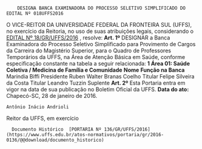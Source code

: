         DESIGNA BANCA EXAMINADORA DO PROCESSO SELETIVO SIMPLIFICADO DO EDITAL Nº 018UFFS2016  

 O VICE-REITOR DA UNIVERSIDADE FEDERAL DA FRONTEIRA SUL (UFFS), no exercício da Reitoria, no uso de suas atribuições legais, considerando o [EDITAL Nº 18/GR/UFFS/2016](https://www.uffs.edu.br/atos-normativos/edital/gr/2016-0018)  , resolve:   **Art. 1º** DESIGNAR a Banca Examinadora do Processo Seletivo Simplificado para Provimento de Cargos da Carreira do Magistério Superior, para o Quadro de Professores Temporários da UFFS, na Área de Atenção Básica em Saúde, conforme especificação constante na tabela a seguir relacionada: **1 Área 01: Saúde Coletiva / Medicina de Família e Comunidade**      **Nome**    **Função na Banca**      Marindia Biffi   Presidente     Ruben Walter Branas Coelho   Titular     Felipe Silveira da Costa   Titular     Leandro Tuzzin   Suplente       **Art. 2º** Esta Portaria entra em vigor na data de sua publicação no Boletim Oficial da UFFS.      **Data do ato:** Chapecó-SC, 28 de janeiro de 2016.   
 

    Antônio Inácio Andrioli   
 Reitor da UFFS, em exercício 

      Documento Histórico  [PORTARIA Nº 136/GR/UFFS/2016](https://www.uffs.edu.br/atos-normativos/portaria/gr/2016-0136/@@download/documento_historico)     
      